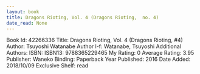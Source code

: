 ```yaml
---
layout: book
title: Dragons Rioting, Vol. 4 (Dragons Rioting,  no. 4)
date_read: None
---
```


Book Id: 42266336
Title: Dragons Rioting, Vol. 4 (Dragons Rioting, #4)
Author: Tsuyoshi Watanabe
Author l-f: Watanabe, Tsuyoshi
Additional Authors: 
ISBN: 
ISBN13: 9788365229465
My Rating: 0
Average Rating: 3.95
Publisher: Waneko
Binding: Paperback
Year Published: 2016
Date Added: 2018/10/09
Exclusive Shelf: read

